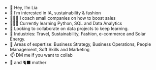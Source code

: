 - 👋 Hey, I’m Lía
- 🌱 I’m interested in IA, sustainability & fashion
- 👷🏻‍♀️ I coach small companies on how to boost sales
- 👩🏻‍🎓 Currently learning Python, SQL and Data Analytics
- 💞️ Looking to collaborate on data projects to keep learning.
- 🧪 Industries: Travel, Sustainability, Fashion, e-commerce and Solar Energy.
- 🥼 Areas of expertise: Business Strategy, Business Operations, People Management, Soft Skills and Marketing
- 📫 DM me if you want to collab
- 🐶 and 🐈‍⬛ mother

<!---
liagcaviedes/liagcaviedes is a ✨ special ✨ repository because its `README.md` (this file) appears on your GitHub profile.
You can click the Preview link to take a look at your changes.
--->

